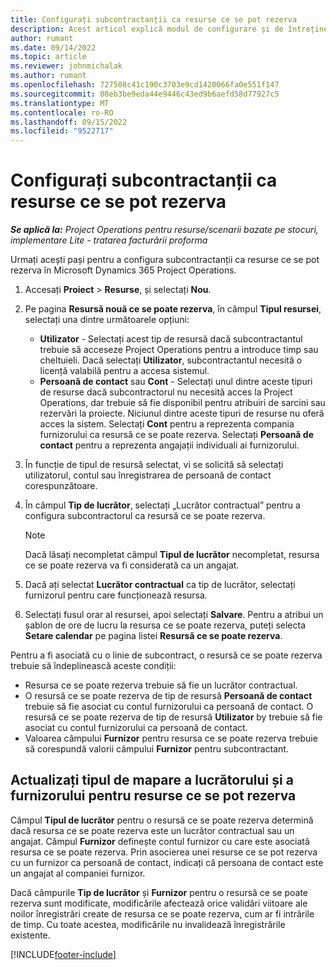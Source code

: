 ```yaml
---
title: Configurați subcontractanții ca resurse ce se pot rezerva
description: Acest articol explică modul de configurare și de întreținere a resurselor pentru subcontractanți care sunt create de la utilizatori și persoane de contact în sistem, astfel încât să poată fi asociate cu subcontractele din Microsoft Dynamics 365 Project Operations.
author: rumant
ms.date: 09/14/2022
ms.topic: article
ms.reviewer: johnmichalak
ms.author: rumant
ms.openlocfilehash: 727508c41c190c3703e9cd1420066fa0e551f147
ms.sourcegitcommit: 08eb3be9eda44e9446c43ed9b6aefd58d77927c5
ms.translationtype: MT
ms.contentlocale: ro-RO
ms.lasthandoff: 09/15/2022
ms.locfileid: "9522717"
---
```

# <a name="set-up-subcontractors-as-bookable-resources"></a>Configurați subcontractanții ca resurse ce se pot rezerva

_**Se aplică la:** Project Operations pentru resurse/scenarii bazate pe stocuri, implementare Lite - tratarea facturării proforma_

Urmați acești pași pentru a configura subcontractanții ca resurse ce se pot rezerva în Microsoft Dynamics 365 Project Operations.

1. Accesați **Proiect** \> **Resurse**, și selectați **Nou**.
2. Pe pagina **Resursă nouă ce se poate rezerva**, în câmpul **Tipul resursei**, selectați una dintre următoarele opțiuni:

    - **Utilizator** - Selectați acest tip de resursă dacă subcontractantul trebuie să acceseze Project Operations pentru a introduce timp sau cheltuieli. Dacă selectați **Utilizator**, subcontractantul necesită o licență valabilă pentru a accesa sistemul.
    - **Persoană de contact** sau **Cont** - Selectați unul dintre aceste tipuri de resurse dacă subcontractorul nu necesită acces la Project Operations, dar trebuie să fie disponibil pentru atribuiri de sarcini sau rezervări la proiecte. Niciunul dintre aceste tipuri de resurse nu oferă acces la sistem. Selectați **Cont** pentru a reprezenta compania furnizorului ca resursă ce se poate rezerva. Selectați **Persoană de contact** pentru a reprezenta angajații individuali ai furnizorului.

3. În funcție de tipul de resursă selectat, vi se solicită să selectați utilizatorul, contul sau înregistrarea de persoană de contact corespunzătoare.
4. În câmpul **Tip de lucrător**, selectați „Lucrător contractual” pentru a configura subcontractorul ca resursă ce se poate rezerva.

    > [!NOTE]
    > Dacă lăsați necompletat câmpul **Tipul de lucrător** necompletat, resursa ce se poate rezerva va fi considerată ca un angajat.

5. Dacă ați selectat **Lucrător contractual** ca tip de lucrător, selectați furnizorul pentru care funcționează resursa.
6. Selectați fusul orar al resursei, apoi selectați **Salvare**. Pentru a atribui un șablon de ore de lucru la resursa ce se poate rezerva, puteți selecta **Setare calendar** pe pagina listei **Resursă ce se poate rezerva**.

Pentru a fi asociată cu o linie de subcontract, o resursă ce se poate rezerva trebuie să îndeplinească aceste condiții:

- Resursa ce se poate rezerva trebuie să fie un lucrător contractual.
- O resursă ce se poate rezerva de tip de resursă **Persoană de contact** trebuie să fie asociat cu contul furnizorului ca persoană de contact. O resursă ce se poate rezerva de tip de resursă **Utilizator** by trebuie să fie asociat cu contul furnizorului ca persoană de contact.
- Valoarea câmpului **Furnizor** pentru resursa ce se poate rezerva trebuie să corespundă valorii câmpului **Furnizor** pentru subcontractant.

## <a name="update-the-type-of-worker-and-vendor-mapping-for-bookable-resources"></a>Actualizați tipul de mapare a lucrătorului și a furnizorului pentru resurse ce se pot rezerva

Câmpul **Tipul de lucrător** pentru o resursă ce se poate rezerva determină dacă resursa ce se poate rezerva este un lucrător contractual sau un angajat. Câmpul **Furnizor** definește contul furnizor cu care este asociată resursa ce se poate rezerva. Prin asocierea unei resurse ce se pot rezerva cu un furnizor ca persoană de contact, indicați că persoana de contact este un angajat al companiei furnizor.

Dacă câmpurile **Tip de lucrător** și **Furnizor** pentru o resursă ce se poate rezerva sunt modificate, modificările afectează orice validări viitoare ale noilor înregistrări create de resursa ce se poate rezerva, cum ar fi intrările de timp. Cu toate acestea, modificările nu invalidează înregistrările existente.

[!INCLUDE[footer-include](../../includes/footer-banner.md)]
